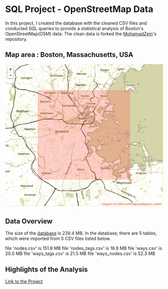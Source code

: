 # SQL Project - OpenStreetMap Data 

In this project, I created the database with the cleaned CSV files and conducted SQL queries to provide a statistical analysis of Boston's OpenStreetMap(OSM) data. The clean data is forked the [MohamadZein](https://github.com/MohamadZeini)'s repository. 

## Map area : Boston, Massachusetts, USA

![Boston,MA](https://github.com/EntingHsiao/SQL_Project_OSM/blob/master/boston.png?raw=true)

## Data Overview

The size of the [database](https://github.com/EntingHsiao/SQL_Project_OSM/blob/master/boston.db.zip) is 239.4 MB. In the database, there are 5 tables, which were imported from 5 CSV files listed below.

file 'nodes.csv' is 151.8 MB
file 'nodes_tags.csv' is 16.9 MB
file 'ways.csv' is 20.0 MB
file 'ways_tags.csv' is 21.5 MB
file 'ways_nodes.csv' is 52.3 MB

## Highlights of the Analysis 







[Link to the Project](http://htmlpreview.github.io/?https://github.com/EntingHsiao/SQL_Project_OSM/blob/master/report.html)
